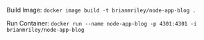 Build Image: `docker image build -t brianmriley/node-app-blog .`

Run Container: `docker run --name node-app-blog -p 4301:4301 -i brianmriley/node-app-blog`